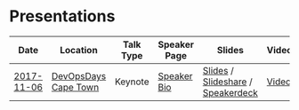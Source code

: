 # Presentations

| Date       | Location                                                                          | Talk Type | Speaker Page                                                                             | Slides                                                                                                                                                                                                 | Video |
|------------|-----------------------------------------------------------------------------------|-----------|------------------------------------------------------------------------------------------|--------------------------------------------------------------------------------------------------------------------------------------------------------------------------------------------------------|-------|
| [2017-11-06](2017/DevOpsDaysCPT2017) | [DevOpsDays Cape Town](https://www.devopsdays.org/events/2017-cape-town/program/) |  Keynote  | [Speaker Bio](https://www.devopsdays.org/events/2017-cape-town/program/christian-witts/) | [Slides](2017/DevOpsDaysCPT2017) / [Slideshare](https://www.slideshare.net/ChristianWitts/the-cap-theorem-of-humans) / [Speakerdeck](https://speakerdeck.com/christianwitts/the-cap-theorem-of-humans) | [Video](https://youtu.be/7fgOlAnZ0hk) |

